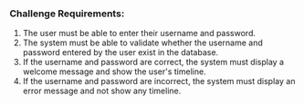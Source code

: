 ### Challenge Requirements:
1. The user must be able to enter their username and password.
2. The system must be able to validate whether the username and password entered by the user exist in the database.
3. If the username and password are correct, the system must display a welcome message and show the user's timeline.
4. If the username and password are incorrect, the system must display an error message and not show any timeline.